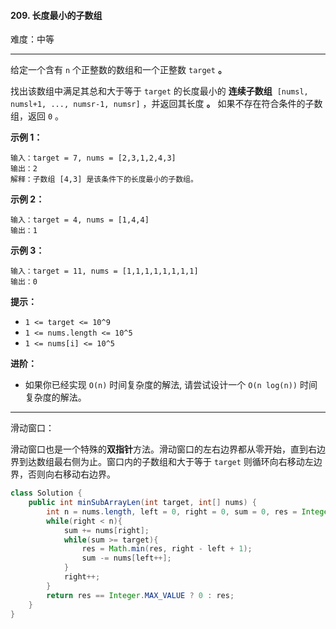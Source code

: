 #### 209. 长度最小的子数组

难度：中等

---

给定一个含有 `n` 个正整数的数组和一个正整数 `target`  **。** 

找出该数组中满足其总和大于等于 `target` 的长度最小的  **连续子数组**  `[numsl, numsl+1, ..., numsr-1, numsr]` ，并返回其长度 **。** 如果不存在符合条件的子数组，返回 `0` 。

 **示例 1：** 

```
输入：target = 7, nums = [2,3,1,2,4,3]
输出：2
解释：子数组 [4,3] 是该条件下的长度最小的子数组。
```

 **示例 2：** 

```
输入：target = 4, nums = [1,4,4]
输出：1
```

 **示例 3：** 

```
输入：target = 11, nums = [1,1,1,1,1,1,1,1]
输出：0
```

 **提示：** 

*   `1 <= target <= 10^9`
*   `1 <= nums.length <= 10^5`
*   `1 <= nums[i] <= 10^5`

 **进阶：** 

*   如果你已经实现 `O(n)` 时间复杂度的解法, 请尝试设计一个 `O(n log(n))` 时间复杂度的解法。

---

滑动窗口：

滑动窗口也是一个特殊的**双指针**方法。滑动窗口的左右边界都从零开始，直到右边界到达数组最右侧为止。窗口内的子数组和大于等于 `target` 则循环向右移动左边界，否则向右移动右边界。

```Java
class Solution {
    public int minSubArrayLen(int target, int[] nums) {
        int n = nums.length, left = 0, right = 0, sum = 0, res = Integer.MAX_VALUE;
        while(right < n){
            sum += nums[right];
            while(sum >= target){
                res = Math.min(res, right - left + 1);
                sum -= nums[left++];
            }
            right++;
        }
        return res == Integer.MAX_VALUE ? 0 : res;
    }
}
```
